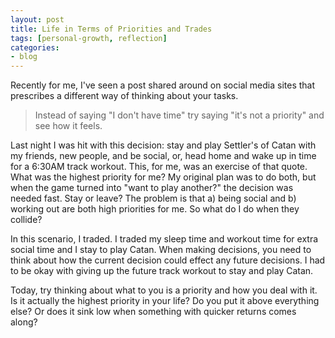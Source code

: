 ```yaml
---
layout: post
title: Life in Terms of Priorities and Trades
tags: [personal-growth, reflection]
categories:
- blog
---
```


Recently for me, I've seen a post shared around on social media sites that prescribes a different way of thinking about your tasks. 

> Instead of saying "I don't have time" try saying "it's not a priority" and see how it feels.

Last night I was hit with this decision: stay and play Settler's of Catan with my friends, new people, and be social, or, head home and wake up in time for a 6:30AM track workout. This, for me, was an exercise of that quote. What was the highest priority for me? My original plan was to do both, but when the game turned into "want to play another?" the decision was needed fast. Stay or leave? The problem is that a) being social and b) working out are both high priorities for me. So what do I do when they collide?

In this scenario, I traded. I traded my sleep time and workout time for extra social time and I stay to play Catan. When making decisions, you need to think about how the current decision could effect any future decisions. I had to be okay with giving up the future track workout to stay and play Catan. 

Today, try thinking about what to you is a priority and how you deal with it. Is it actually the highest priority in your life? Do you put it above everything else? Or does it sink low when something with quicker returns comes along?